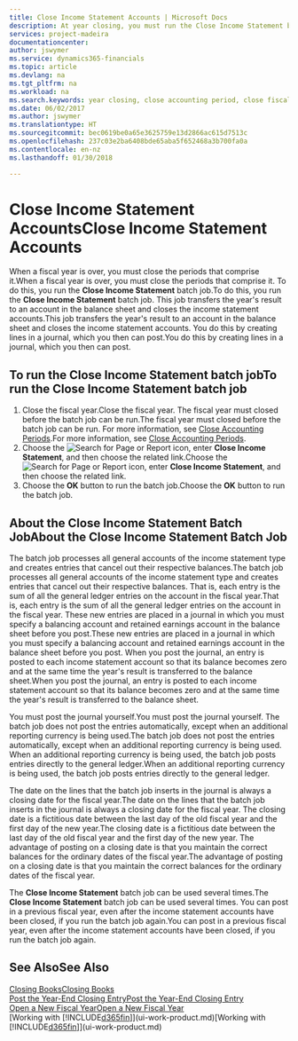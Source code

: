 ```yaml
---
title: Close Income Statement Accounts | Microsoft Docs
description: At year closing, you must run the Close Income Statement batch job to close the accounting periods that make up the fiscal year.
services: project-madeira
documentationcenter: 
author: jswymer
ms.service: dynamics365-financials
ms.topic: article
ms.devlang: na
ms.tgt_pltfrm: na
ms.workload: na
ms.search.keywords: year closing, close accounting period, close fiscal year, bank account detailed trial balance
ms.date: 06/02/2017
ms.author: jswymer
ms.translationtype: HT
ms.sourcegitcommit: bec0619be0a65e3625759e13d2866ac615d7513c
ms.openlocfilehash: 237c03e2ba6408bde65aba5f652468a3b700fa0a
ms.contentlocale: en-nz
ms.lasthandoff: 01/30/2018

---
```

# <a name="close-income-statement-accounts"></a><span data-ttu-id="adf07-103">Close Income Statement Accounts</span><span class="sxs-lookup"><span data-stu-id="adf07-103">Close Income Statement Accounts</span></span>
<span data-ttu-id="adf07-104">When a fiscal year is over, you must close the periods that comprise it.</span><span class="sxs-lookup"><span data-stu-id="adf07-104">When a fiscal year is over, you must close the periods that comprise it.</span></span> <span data-ttu-id="adf07-105">To do this, you run the **Close Income Statement** batch job.</span><span class="sxs-lookup"><span data-stu-id="adf07-105">To do this, you run the **Close Income Statement** batch job.</span></span> <span data-ttu-id="adf07-106">This job transfers the year's result to an account in the balance sheet and closes the income statement accounts.</span><span class="sxs-lookup"><span data-stu-id="adf07-106">This job transfers the year's result to an account in the balance sheet and closes the income statement accounts.</span></span> <span data-ttu-id="adf07-107">You do this by creating lines in a journal, which you then can post.</span><span class="sxs-lookup"><span data-stu-id="adf07-107">You do this by creating lines in a journal, which you then can post.</span></span>

## <a name="to-run-the-close-income-statement-batch-job"></a><span data-ttu-id="adf07-108">To run the Close Income Statement batch job</span><span class="sxs-lookup"><span data-stu-id="adf07-108">To run the Close Income Statement batch job</span></span>
1. <span data-ttu-id="adf07-109">Close the fiscal year.</span><span class="sxs-lookup"><span data-stu-id="adf07-109">Close the fiscal year.</span></span> <span data-ttu-id="adf07-110">The fiscal year must closed before the batch job can be run.</span><span class="sxs-lookup"><span data-stu-id="adf07-110">The fiscal year must closed before the batch job can be run.</span></span> <span data-ttu-id="adf07-111">For more information, see [Close Accounting Periods](year-close-account-periods.md).</span><span class="sxs-lookup"><span data-stu-id="adf07-111">For more information, see [Close Accounting Periods](year-close-account-periods.md).</span></span>
2. <span data-ttu-id="adf07-112">Choose the ![Search for Page or Report](media/ui-search/search_small.png "Search for Page or Report icon") icon, enter **Close Income Statement**, and then choose the related link.</span><span class="sxs-lookup"><span data-stu-id="adf07-112">Choose the ![Search for Page or Report](media/ui-search/search_small.png "Search for Page or Report icon") icon, enter **Close Income Statement**, and then choose the related link.</span></span>
3. <span data-ttu-id="adf07-113">Choose the **OK** button to run the batch job.</span><span class="sxs-lookup"><span data-stu-id="adf07-113">Choose the **OK** button to run the batch job.</span></span>

## <a name="about-the-close-income-statement-batch-job"></a><span data-ttu-id="adf07-114">About the Close Income Statement Batch Job</span><span class="sxs-lookup"><span data-stu-id="adf07-114">About the Close Income Statement Batch Job</span></span>
<span data-ttu-id="adf07-115">The batch job processes all general accounts of the income statement type and creates entries that cancel out their respective balances.</span><span class="sxs-lookup"><span data-stu-id="adf07-115">The batch job processes all general accounts of the income statement type and creates entries that cancel out their respective balances.</span></span> <span data-ttu-id="adf07-116">That is, each entry is the sum of all the general ledger entries on the account in the fiscal year.</span><span class="sxs-lookup"><span data-stu-id="adf07-116">That is, each entry is the sum of all the general ledger entries on the account in the fiscal year.</span></span> <span data-ttu-id="adf07-117">These new entries are placed in a journal in which you must specify a balancing account and retained earnings account in the balance sheet before you post.</span><span class="sxs-lookup"><span data-stu-id="adf07-117">These new entries are placed in a journal in which you must specify a balancing account and retained earnings account in the balance sheet before you post.</span></span> <span data-ttu-id="adf07-118">When you post the journal, an entry is posted to each income statement account so that its balance becomes zero and at the same time the year's result is transferred to the balance sheet.</span><span class="sxs-lookup"><span data-stu-id="adf07-118">When you post the journal, an entry is posted to each income statement account so that its balance becomes zero and at the same time the year's result is transferred to the balance sheet.</span></span>

<span data-ttu-id="adf07-119">You must post the journal yourself.</span><span class="sxs-lookup"><span data-stu-id="adf07-119">You must post the journal yourself.</span></span> <span data-ttu-id="adf07-120">The batch job does not post the entries automatically, except when an additional reporting currency is being used.</span><span class="sxs-lookup"><span data-stu-id="adf07-120">The batch job does not post the entries automatically, except when an additional reporting currency is being used.</span></span> <span data-ttu-id="adf07-121">When an additional reporting currency is being used, the batch job posts entries directly to the general ledger.</span><span class="sxs-lookup"><span data-stu-id="adf07-121">When an additional reporting currency is being used, the batch job posts entries directly to the general ledger.</span></span>

<span data-ttu-id="adf07-122">The date on the lines that the batch job inserts in the journal is always a closing date for the fiscal year.</span><span class="sxs-lookup"><span data-stu-id="adf07-122">The date on the lines that the batch job inserts in the journal is always a closing date for the fiscal year.</span></span> <span data-ttu-id="adf07-123">The closing date is a fictitious date between the last day of the old fiscal year and the first day of the new year.</span><span class="sxs-lookup"><span data-stu-id="adf07-123">The closing date is a fictitious date between the last day of the old fiscal year and the first day of the new year.</span></span> <span data-ttu-id="adf07-124">The advantage of posting on a closing date is that you maintain the correct balances for the ordinary dates of the fiscal year.</span><span class="sxs-lookup"><span data-stu-id="adf07-124">The advantage of posting on a closing date is that you maintain the correct balances for the ordinary dates of the fiscal year.</span></span>

<span data-ttu-id="adf07-125">The **Close Income Statement** batch job can be used several times.</span><span class="sxs-lookup"><span data-stu-id="adf07-125">The **Close Income Statement** batch job can be used several times.</span></span> <span data-ttu-id="adf07-126">You can post in a previous fiscal year, even after the income statement accounts have been closed, if you run the batch job again.</span><span class="sxs-lookup"><span data-stu-id="adf07-126">You can post in a previous fiscal year, even after the income statement accounts have been closed, if you run the batch job again.</span></span>

## <a name="see-also"></a><span data-ttu-id="adf07-127">See Also</span><span class="sxs-lookup"><span data-stu-id="adf07-127">See Also</span></span>
[<span data-ttu-id="adf07-128">Closing Books</span><span class="sxs-lookup"><span data-stu-id="adf07-128">Closing Books</span></span>](year-close-books.md)  
[<span data-ttu-id="adf07-129">Post the Year-End Closing Entry</span><span class="sxs-lookup"><span data-stu-id="adf07-129">Post the Year-End Closing Entry</span></span>](year-how-post-year-end-close-entry.md)  
[<span data-ttu-id="adf07-130">Open a New Fiscal Year</span><span class="sxs-lookup"><span data-stu-id="adf07-130">Open a New Fiscal Year</span></span>](finance-how-open-new-fiscal-year.md)  
<span data-ttu-id="adf07-131">[Working with [!INCLUDE[d365fin](includes/d365fin_md.md)]](ui-work-product.md)</span><span class="sxs-lookup"><span data-stu-id="adf07-131">[Working with [!INCLUDE[d365fin](includes/d365fin_md.md)]](ui-work-product.md)</span></span>

